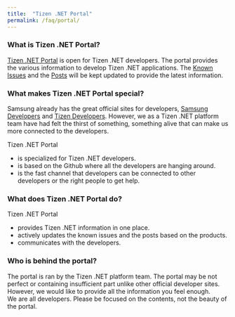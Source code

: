 ```yaml
---
title:  "Tizen .NET Portal"
permalink: /faq/portal/
---
```


### What is Tizen .NET Portal?
[Tizen .NET Portal]({{site.url}}{{site.baseurl}}) is open for Tizen .NET developers. The portal provides the various information to develop Tizen .NET applications. The [Known Issues]({{site.url}}{{site.baseurl}}/issues/) and the [Posts]({{site.url}}{{site.baseurl}}/categories/) will be kept updated to provide the latest information.

### What makes Tizen .NET Portal special?
Samsung already has the great official sites for developers, [Samsung Developers](https://developer.samsung.com/) and [Tizen Developers](https://developer.tizen.org/). However, we as a Tizen .NET platform team have had felt the thirst of something, something alive that can make us more connected to the developers.<br/>

Tizen .NET Portal
- is specialized for Tizen .NET developers.
- is based on the Github where all the developers are hanging around.
- is the fast channel that developers can be connected to other developers or the right people to get help.

### What does Tizen .NET Portal do?
Tizen .NET Portal
- provides Tizen .NET information in one place.
- actively updates the known issues and the posts based on the products.
- communicates with the developers.

### Who is behind the portal?
The portal is ran by the Tizen .NET platform team. The portal may be not perfect or containing insufficient part unlike other official developer sites. However, we would like to provide all the information you feel enough. <br/>
We are all developers. Please be focused on the contents, not the beauty of the portal.
